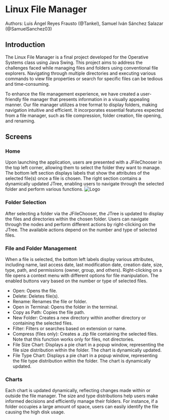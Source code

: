 # Linux File Manager

Authors: Luis Ángel Reyes Frausto (@Tankel), Samuel Iván Sánchez Salazar (@SamuelSanchez03)

## Introduction

The Linux File Manager is a final project developed for the Operative Systems class using Java Swing. This project aims to address the challenges faced while managing files and folders using conventional file explorers. Navigating through multiple directories and executing various commands to view file properties or search for specific files can be tedious and time-consuming.

To enhance the file management experience, we have created a user-friendly file manager that presents information in a visually appealing manner. Our file manager utilizes a tree format to display folders, making navigation intuitive and efficient. It incorporates essential features expected from a file manager, such as file compression, folder creation, file opening, and renaming.

## Screens

### Home

Upon launching the application, users are presented with a JFileChooser in the top left corner, allowing them to select the folder they want to manage. The bottom left section displays labels that show the attributes of the selected file(s) once a file is chosen. The right section contains a dynamically updated JTree, enabling users to navigate through the selected folder and perform various functions.
![Logo](images/logo.png)

### Folder Selection

After selecting a folder via the JFileChooser, the JTree is updated to display the files and directories within the chosen folder. Users can navigate through the nodes and perform different actions by right-clicking on the JTree. The available actions depend on the number and type of selected files.

### File and Folder Management

When a file is selected, the bottom left labels display various attributes, including name, last access date, last modification date, creation date, size, type, path, and permissions (owner, group, and others). Right-clicking on a file opens a context menu with different options for file manipulation. The enabled buttons vary based on the number or type of selected files.

- Open: Opens the file.
- Delete: Deletes file(s).
- Rename: Renames the file or folder.
- Open in Terminal: Opens the folder in the terminal.
- Copy as Path: Copies the file path.
- New Folder: Creates a new directory within another directory or containing the selected files.
- Filter: Filters or searches based on extension or name.
- Compress (files only): Creates a .zip file containing the selected files. Note that this function works only for files, not directories.
- File Size Chart: Displays a pie chart in a popup window, representing the file size distribution within the folder. The chart is dynamically updated.
- File Type Chart: Displays a pie chart in a popup window, representing the file type distribution within the folder. The chart is dynamically updated.

### Charts

Each chart is updated dynamically, reflecting changes made within or outside the file manager. The size and type distributions help users make informed decisions and efficiently manage their folders. For instance, if a folder occupies a large amount of space, users can easily identify the file causing the high disk usage.

